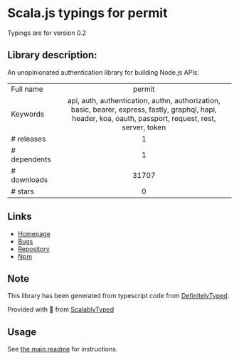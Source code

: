 
# Scala.js typings for permit

Typings are for version 0.2

## Library description:
An unopinionated authentication library for building Node.js APIs.

|                    |                 |
| ------------------ | :-------------: |
| Full name          | permit |
| Keywords           | api, auth, authentication, authn, authorization, basic, bearer, express, fastly, graphql, hapi, header, koa, oauth, passport, request, rest, server, token |
| # releases         | 1 |
| # dependents       | 1 |
| # downloads        | 31707 |
| # stars            | 0 |

## Links
- [Homepage](https://github.com/ianstormtaylor/permit#readme)
- [Bugs](https://github.com/ianstormtaylor/permit/issues)
- [Repository](https://github.com/ianstormtaylor/permit)
- [Npm](https://www.npmjs.com/package/permit)
    


## Note
This library has been generated from typescript code from [DefinitelyTyped](https://definitelytyped.org).

Provided with :purple_heart: from [ScalablyTyped](https://github.com/oyvindberg/ScalablyTyped)

## Usage
See [the main readme](../../readme.md) for instructions.


